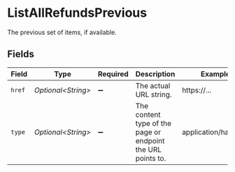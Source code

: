 # ListAllRefundsPrevious

The previous set of items, if available.


## Fields

| Field                                                       | Type                                                        | Required                                                    | Description                                                 | Example                                                     |
| ----------------------------------------------------------- | ----------------------------------------------------------- | ----------------------------------------------------------- | ----------------------------------------------------------- | ----------------------------------------------------------- |
| `href`                                                      | *Optional\<String>*                                         | :heavy_minus_sign:                                          | The actual URL string.                                      | https://...                                                 |
| `type`                                                      | *Optional\<String>*                                         | :heavy_minus_sign:                                          | The content type of the page or endpoint the URL points to. | application/hal+json                                        |